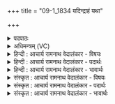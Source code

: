 +++
title = "09-1_1834 यदिन्द्राहं यथा"

+++
<details><summary>पदपाठः</summary>

य꣢त्। इ꣣न्द्र। अ꣣ह꣢म्। य꣡था꣢꣯। त्वम्। ई꣡शी꣢꣯य। व꣡स्वः꣢꣯। ए꣡कः꣢꣯। इत्। स्तो꣣ता꣢। मे꣣। गो꣡स꣢꣯खा। गो। स꣣खा। स्यात्। १८३४।
</details>

<details><summary>अधिमन्त्रम् (VC)</summary>

- इन्द्रः
- गोषूक्त्यश्वसूक्तिनौ काण्वायनौ
- गायत्री
- षड्जः
</details>

<details><summary>हिन्दी : आचार्य रामनाथ वेदालंकार - विषयः</summary>

प्रथम ऋचा की व्याख्या पूर्वार्चिक में १२२ क्रमाङ्क पर हो चुकी है। इसमें धनपति होकर मैं क्या करूँ,इसका वर्णन है।
</details>

<details><summary>हिन्दी : आचार्य रामनाथ वेदालंकार - पदार्थः</summary>

पदार्थान्वय -  हे (इन्द्र) जगदीश्वर आचार्य वा राजन् ! (यत्) यदि (यथा त्वम्) जैसे आप हो वैसे (अहम्) मैं (वस्वः) दिव्य ऐश्वर्य का,विद्या-धन का वा भौतिक धन का (एकः इत्) अद्वितीय (ईशीय) स्वामी हो जाऊँ तो (मे) मेरा (स्तोता) प्रशंसक (गोसखा) दिव्य प्रकाशों का,समस्त वाङ्मय का वा धेनुओं का सखा (स्यात्) हो जाए ॥१॥
</details>

<details><summary>हिन्दी : आचार्य रामनाथ वेदालंकार - भावार्थः</summary>

भावार्थ -  यदि मैं जगदीश के समान सत्य,अहिंसा,योगसिद्धि आदि दिव्य धनों का स्वामी हो जाऊँ तो सत्पात्रों को दिव्य धन बाटूँ,यदि मैं आचार्य के समान विद्या-धनों का स्वामी हो जाऊँ तो शिष्यों को विविध विद्याओं का अध्यापन करूँ,यदि मैं राजा के समान चाँदी,सोना,गाय आदि धनों का स्वामी हो जाऊँ तो निर्धनों को सोना,गाय आदि धन वितीर्ण करूँ ॥१॥
</details>

<details><summary>संस्कृत : आचार्य रामनाथ वेदालंकार - विषयः</summary>

तत्र प्रथमा ऋक् पूर्वार्चिके १२२ क्रमाङ्के व्याख्यातपूर्वा। धनपतिर्भूत्वाऽहं कि कुर्यामित्याह।
</details>

<details><summary>संस्कृत : आचार्य रामनाथ वेदालंकार - पदार्थः</summary>

पदार्थान्वय -  हे (इन्द्र) जगदीश्वर आचार्य राजन् वा !(यत्)यदि (यथा त्वम्) यथा त्वमसि तथैव(अहं वस्वः)विद्याधनस्य भौतिकधनस्य वा (एकः इत्) अद्वितीयः एव (ईशीय) ईश्वरो भवेयम्,तर्हि (मे) मम (स्तोता) प्रशंसकः (गोसखा) गवाम् दिव्यप्रकाशानाम् निखिलवाङ्मयानां धेनूनां वा सखा स्वामी (स्यात्) भवेत् ॥१॥
</details>

<details><summary>संस्कृत : आचार्य रामनाथ वेदालंकार - भावार्थः</summary>

भावार्थ -  यद्यहं जगदीशवद् दिव्यधनानां सत्याहिंसायोगसिद्ध्यादीनां स्वामी भवेयं तर्हि सत्पात्रेभ्यो दिव्यधनानि दद्याम्,यद्यहमाचार्यवद् विद्याधनानां स्वामी भवेयं तर्हि शिष्येभ्यो विविधा विद्या अध्यापयेयम्,यद्यहं भूपतिरिव रजतसुवर्णगवादिधनाधीशो भवेयं तर्हि निर्धनेभ्यो रजतसुवर्णगवादिधनानि वितरेयम् ॥१॥
</details>